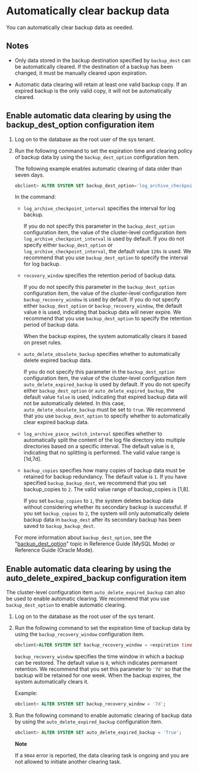 Automatically clear backup data 
====================================================

You can automatically clear backup data as needed. 

Notes 
--------------------------

* Only data stored in the backup destination specified by `backup_dest` can be automatically cleared. If the destination of a backup has been changed, it must be manually cleared upon expiration.

  

* Automatic data clearing will retain at least one valid backup copy. If an expired backup is the only valid copy, it will not be automatically cleared.

  




Enable automatic data clearing by using the backup_dest_option configuration item 
------------------------------------------------------------------------------------------------------

1. Log on to the database as the root user of the sys tenant.

   

2. Run the following command to set the expiration time and clearing policy of backup data by using the `backup_dest_option` configuration item. 

   The following example enables automatic clearing of data older than seven days.

   ```sql
   obclient> ALTER SYSTEM SET backup_dest_option='log_archive_checkpoint_interval=2m&recovery_window=7d&auto_delete_obsolete_backup=true&log_archive_piece_switch_interval=120s&backup_copies=2';
   ```

   

   In the command:
   * `log_archive_checkpoint_interval` specifies the interval for log backup. 

     If you do not specify this parameter in the `backup_dest_option` configuration item, the value of the cluster-level configuration item `log_archive_checkpoint_interval` is used by default. If you do not specify either `backup_dest_option` or `log_archive_checkpoint_interval`, the default value `120s` is used. We recommend that you use `backup_dest_option` to specify the interval for log backup.
     
   
   * `recovery_window` specifies the retention period of backup data. 

     If you do not specify this parameter in the `backup_dest_option` configuration item, the value of the cluster-level configuration item `backup_recovery_window` is used by default. If you do not specify either `backup_dest_option` or `backup_recovery_window`, the default value `0` is used, indicating that backup data will never expire. We recommend that you use `backup_dest_option` to specify the retention period of backup data. 

     When the backup expires, the system automatically clears it based on preset rules.
     
   
   * `auto_delete_obsolete_backup` specifies whether to automatically delete expired backup data. 

     If you do not specify this parameter in the `backup_dest_option` configuration item, the value of the cluster-level configuration item `auto_delete_expired_backup` is used by default. If you do not specify either `backup_dest_option` or `auto_delete_expired_backup`, the default value `false` is used, indicating that expired backup data will not be automatically deleted. In this case, `auto_delete_obsolete_backup` must be set to `true`. We recommend that you use `backup_dest_option` to specify whether to automatically clear expired backup data.
     
   
   * `log_archive_piece_switch_interval` specifies whether to automatically split the content of the log file directory into multiple directories based on a specific interval. The default value is `0`, indicating that no splitting is performed. The valid value range is \[1d,7d\].

     
   
   * `backup_copies` specifies how many copies of backup data must be retained for backup redundancy. The default value is `1`. If you have specified `backup_backup_dest`, we recommend that you set backup_copies to `2`. The valid value range of backup_copies is \[1,8\]. 

     If you set `backup_copies` to `1`, the system deletes backup data without considering whether its secondary backup is successful. If you set `backup_copies` to `2`, the system will only automatically delete backup data in `backup_dest` after its secondary backup has been saved to `backup_backup_dest`.
     
   

   

   For more information about `backup_dest_option`, see the "[backup_dest_option](/en-US/13.reference-guide/3.system-configuration-items/18.backup_dest_option.md)" topic in Reference Guide (MySQL Mode) or Reference Guide (Oracle Mode).
   




Enable automatic data clearing by using the auto_delete_expired_backup configuration item 
--------------------------------------------------------------------------------------------------------------

The cluster-level configuration item `auto_delete_expired_backup` can also be used to enable automatic clearing. We recommend that you use `backup_dest_option` to enable automatic clearing. 

1. Log on to the database as the root user of the sys tenant.

   

2. Run the following command to set the expiration time of backup data by using the `backup_recovery_window` configuration item. 

   ```sql
   obclient>ALTER SYSTEM SET backup_recovery_window = <expiration time>;
   ```

   

   `backup_recovery_window` specifies the time window in which a backup can be restored. The default value is `0`, which indicates permanent retention. We recommend that you set this parameter to `'7d'` so that the backup will be retained for one week. When the backup expires, the system automatically clears it. 

   Example:

   ```sql
   obclient> ALTER SYSTEM SET backup_recovery_window = '7d';
   ```

   

3. Run the following command to enable automatic clearing of backup data by using the `auto_delete_expired_backup` configuration item. 

   ```sql
   obclient> ALTER SYSTEM SET auto_delete_expired_backup = 'True';
   ```

   
   **Note**

   

   If a `9044` error is reported, the data clearing task is ongoing and you are not allowed to initiate another clearing task.
   




